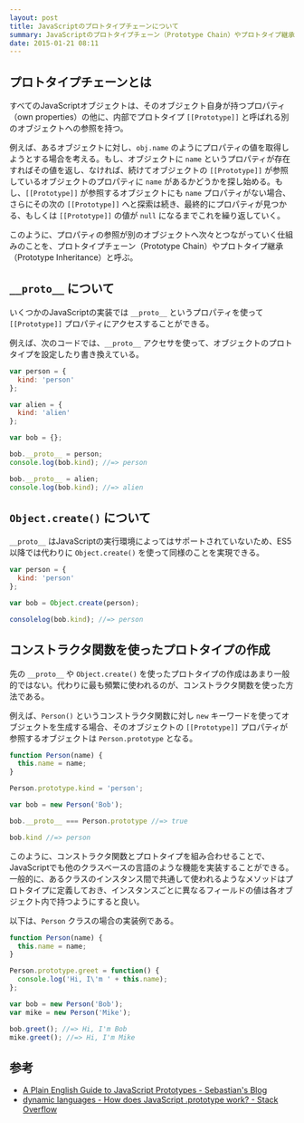 ```yaml
---
layout: post
title: JavaScriptのプロトタイプチェーンについて
summary: JavaScriptのプロトタイプチェーン（Prototype Chain）やプロトタイプ継承（Prototype Inheritance）について熱く語ってます
date: 2015-01-21 08:11
---
```


## プロトタイプチェーンとは

すべてのJavaScriptオブジェクトは、そのオブジェクト自身が持つプロパティ（own properties）の他に、内部でプロトタイプ `[[Prototype]]` と呼ばれる別のオブジェクトへの参照を持つ。

例えば、あるオブジェクトに対し、`obj.name` のようにプロパティの値を取得しようとする場合を考える。もし、オブジェクトに `name` というプロパティが存在すればその値を返し、なければ、続けてオブジェクトの `[[Prototype]]` が参照しているオブジェクトのプロパティに `name` があるかどうかを探し始める。もし、`[[Prototype]]` が参照するオブジェクトにも `name` プロパティがない場合、さらにその次の `[[Prototype]]` へと探索は続き、最終的にプロパティが見つかる、もしくは `[[Prototype]]` の値が `null` になるまでこれを繰り返していく。

このように、プロパティの参照が別のオブジェクトへ次々とつながっていく仕組みのことを、プロトタイプチェーン（Prototype Chain）やプロトタイプ継承（Prototype Inheritance）と呼ぶ。

## `__proto__` について

いくつかのJavaScriptの実装では `__proto__` というプロパティを使って `[[Prototype]]` プロパティにアクセスすることができる。

例えば、次のコードでは、`__proto__` アクセサを使って、オブジェクトのプロトタイプを設定したり書き換えている。

```js
var person = {
  kind: 'person'
};

var alien = {
  kind: 'alien'
};

var bob = {};

bob.__proto__ = person;
console.log(bob.kind); //=> person

bob.__proto__ = alien;
console.log(bob.kind); //=> alien
```

## `Object.create()` について

`__proto__` はJavaScriptの実行環境によってはサポートされていないため、ES5以降では代わりに `Object.create()` を使って同様のことを実現できる。

```js
var person = {
  kind: 'person'
};

var bob = Object.create(person);

consolelog(bob.kind); //=> person
```

## コンストラクタ関数を使ったプロトタイプの作成

先の `__proto__` や `Object.create()` を使ったプロトタイプの作成はあまり一般的ではない。代わりに最も頻繁に使われるのが、コンストラクタ関数を使った方法である。

例えば、`Person()` というコンストラクタ関数に対し `new` キーワードを使ってオブジェクトを生成する場合、そのオブジェクトの `[[Prototype]]` プロパティが参照するオブジェクトは `Person.prototype` となる。

```js
function Person(name) {
  this.name = name;
}

Person.prototype.kind = 'person';

var bob = new Person('Bob');

bob.__proto__ === Person.prototype //=> true

bob.kind //=> person
```

このように、コンストラクタ関数とプロトタイプを組み合わせることで、JavaScriptでも他のクラスベースの言語のような機能を実装することができる。一般的に、あるクラスのインスタンス間で共通して使われるようなメソッドはプロトタイプに定義しておき、インスタンスごとに異なるフィールドの値は各オブジェクト内で持つようにすると良い。

以下は、`Person` クラスの場合の実装例である。

```js
function Person(name) {
  this.name = name;
}

Person.prototype.greet = function() {
  console.log('Hi, I\'m ' + this.name);
};

var bob = new Person('Bob');
var mike = new Person('Mike');

bob.greet(); //=> Hi, I'm Bob
mike.greet(); //=> Hi, I'm Mike
```

## 参考

- [A Plain English Guide to JavaScript Prototypes - Sebastian's Blog](http://sporto.github.io/blog/2013/02/22/a-plain-english-guide-to-javascript-prototypes/)
- [dynamic languages - How does JavaScript .prototype work? - Stack Overflow](http://stackoverflow.com/questions/572897/how-does-javascript-prototype-work)
